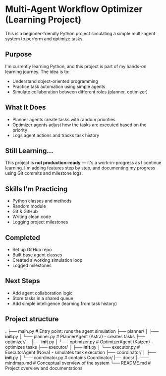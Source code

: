 # Multi-Agent Workflow Optimizer (Learning Project)

This is a beginner-friendly Python project simulating a simple multi-agent system to perform and optimize tasks.

## Purpose

I'm currently learning Python, and this project is part of my hands-on learning journey. The idea is to:
- Understand object-oriented programming
- Practice task automation using simple agents
- Simulate collaboration between different roles (planner, optimizer)

## What It Does

- Planner agents create tasks with random priorities
- Optimizer agents adjust how the tasks are executed based on the priority
- Logs agent actions and tracks task history

## Still Learning...

This project is **not production-ready** — it's a work-in-progress as I continue learning.
I'm adding features step by step, and documenting my progress using Git commits and milestone logs.

## Skills I'm Practicing
- Python classes and methods
- Random module
- Git & GitHub
- Writing clean code
- Logging project milestones

## Completed
- Set up GitHub repo
- Built base agent classes
- Created a working simulation loop
- Logged milestones

## Next Steps
- Add agent collaboration logic
- Store tasks in a shared queue
- Add simple intelligence (learning from task history)

## Project structure
.
├── main.py                      # Entry point: runs the agent simulation
├── planner/
│   ├── __init__.py
│   └── planner.py              # PlannerAgent (Astra) - creates tasks
├── optimizer/
│   ├── __init__.py
│   └── optimizer.py            # OptimizerAgent (Kaizen) - optimizes tasks
├── executor/
│   ├── __init__.py
│   └── executor.py             # ExecutorAgent (Nova) - simulates task execution
├── coordinator/
│   ├── __init__.py
│   └── coordinator.py # contains Coordinator/
|── docs/
│   └── mindmap.md              # Conceptual overview of the system
└── README.md                   # Project overview and documentations


